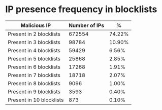 # IP presence frequency in blocklists
| Malicious IP | Number of IPs | % |
|----|----|----|
| Present in 2 blocklists | 672554 | 74.22% |
| Present in 3 blocklists | 98784 | 10.90% |
| Present in 4 blocklists | 59429 | 6.56% |
| Present in 5 blocklists | 25868 | 2.85% |
| Present in 6 blocklists | 17268 | 1.91% |
| Present in 7 blocklists | 18718 | 2.07% |
| Present in 8 blocklists | 9096 | 1.00% |
| Present in 9 blocklists | 3593 | 0.40% |
| Present in 10 blocklists | 873 | 0.10% |

